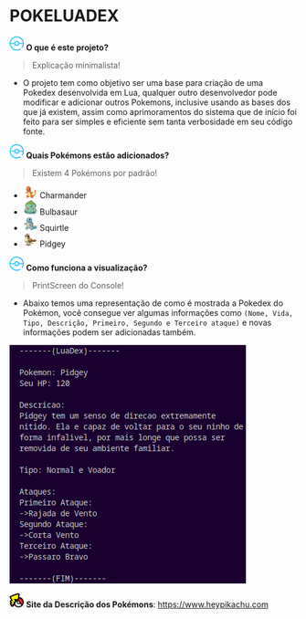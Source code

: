 # POKELUADEX

<img src='Images/pokebola.png' width='25'> **O que é este projeto?**
> Explicação minimalista!
- O projeto tem como objetivo ser uma base para criação de uma Pokedex desenvolvida em Lua, qualquer outro desenvolvedor pode modificar e adicionar outros Pokemons, inclusive usando as bases dos que já existem, assim como aprimoramentos do sistema que de início foi feito para ser simples e eficiente sem tanta verbosidade em seu código fonte.

<img src='Images/pokebola.png' width='25'> **Quais Pokémons estão adicionados?**
> Existem 4 Pokémons por padrão!
- <img src='Images/charmander.png' width='25'> Charmander
- <img src='Images/bulbasaur.png' width='25'> Bulbasaur
- <img src='Images/squirtle.png' width='25'> Squirtle
- <img src='Images/pidgey.png' width='25'> Pidgey

<img src='Images/pokebola.png' width='25'> **Como funciona a visualização?**
> PrintScreen do Console!
- Abaixo temos uma representação de como é mostrada a Pokedex do Pokémon, você consegue ver algumas informações como ``(Nome, Vida, Tipo, Descrição, Primeiro, Segundo e Terceiro ataque)`` e novas informações podem ser adicionadas também.

<img src='Images/Console.png' center=true>

<img src='Images/heyPikachu_logo.png' width='25'> **Site da Descrição dos Pokémons**: https://www.heypikachu.com
